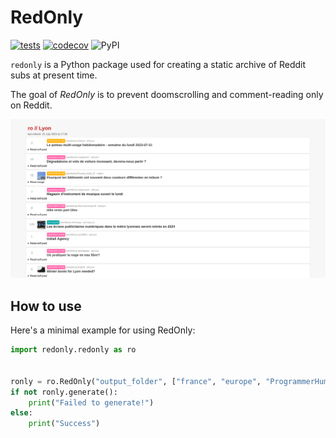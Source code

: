 # RedOnly
[![tests](https://github.com/cnovel/redonly/actions/workflows/python-test.yml/badge.svg)](https://github.com/cnovel/redonly/actions/workflows/python-test.yml)
[![codecov](https://codecov.io/gh/cnovel/redonly/branch/main/graph/badge.svg?token=nZ6KVUwGel)](https://codecov.io/gh/cnovel/redonly)
![PyPI](https://img.shields.io/pypi/v/redonly)

`redonly` is a Python package used for creating a static archive of Reddit subs at present time.

The goal of *RedOnly* is to prevent doomscrolling and comment-reading only on Reddit.

![Screen capture of RedOnly](img/screencap.png)

## How to use
Here's a minimal example for using RedOnly:
```python
import redonly.redonly as ro


ronly = ro.RedOnly("output_folder", ["france", "europe", "ProgrammerHumor"])
if not ronly.generate():
    print("Failed to generate!")
else:
    print("Success")
```
